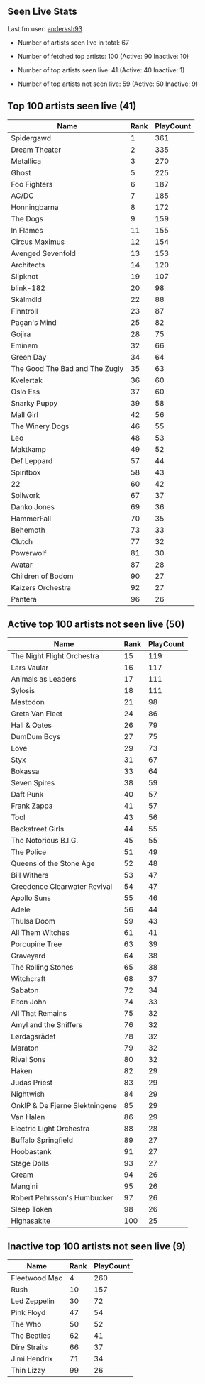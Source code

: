 ## Seen Live Stats

Last.fm user: [anderssh93](https://www.last.fm/user/anderssh93)

- Number of artists seen live in total: 67

- Number of fetched top artists: 100 (Active: 90 Inactive: 10)

- Number of top artists seen live: 41 (Active: 40 Inactive: 1)

- Number of top artists not seen live: 59 (Active: 50 Inactive: 9)

## Top 100 artists seen live (41)

Name                           | Rank | PlayCount
------------------------------ | ---- | ---------
Spidergawd                     | 1    | 361      
Dream Theater                  | 2    | 335      
Metallica                      | 3    | 270      
Ghost                          | 5    | 225      
Foo Fighters                   | 6    | 187      
AC/DC                          | 7    | 185      
Honningbarna                   | 8    | 172      
The Dogs                       | 9    | 159      
In Flames                      | 11   | 155      
Circus Maximus                 | 12   | 154      
Avenged Sevenfold              | 13   | 153      
Architects                     | 14   | 120      
Slipknot                       | 19   | 107      
blink-182                      | 20   | 98       
Skálmöld                       | 22   | 88       
Finntroll                      | 23   | 87       
Pagan's Mind                   | 25   | 82       
Gojira                         | 28   | 75       
Eminem                         | 32   | 66       
Green Day                      | 34   | 64       
The Good The Bad and The Zugly | 35   | 63       
Kvelertak                      | 36   | 60       
Oslo Ess                       | 37   | 60       
Snarky Puppy                   | 39   | 58       
Mall Girl                      | 42   | 56       
The Winery Dogs                | 46   | 55       
Leo                            | 48   | 53       
Maktkamp                       | 49   | 52       
Def Leppard                    | 57   | 44       
Spiritbox                      | 58   | 43       
22                             | 60   | 42       
Soilwork                       | 67   | 37       
Danko Jones                    | 69   | 36       
HammerFall                     | 70   | 35       
Behemoth                       | 73   | 33       
Clutch                         | 77   | 32       
Powerwolf                      | 81   | 30       
Avatar                         | 87   | 28       
Children of Bodom              | 90   | 27       
Kaizers Orchestra              | 92   | 27       
Pantera                        | 96   | 26       

## Active top 100 artists not seen live (50)

Name                           | Rank | PlayCount
------------------------------ | ---- | ---------
The Night Flight Orchestra     | 15   | 119      
Lars Vaular                    | 16   | 117      
Animals as Leaders             | 17   | 111      
Sylosis                        | 18   | 111      
Mastodon                       | 21   | 98       
Greta Van Fleet                | 24   | 86       
Hall & Oates                   | 26   | 79       
DumDum Boys                    | 27   | 75       
Love                           | 29   | 73       
Styx                           | 31   | 67       
Bokassa                        | 33   | 64       
Seven Spires                   | 38   | 59       
Daft Punk                      | 40   | 57       
Frank Zappa                    | 41   | 57       
Tool                           | 43   | 56       
Backstreet Girls               | 44   | 55       
The Notorious B.I.G.           | 45   | 55       
The Police                     | 51   | 49       
Queens of the Stone Age        | 52   | 48       
Bill Withers                   | 53   | 47       
Creedence Clearwater Revival   | 54   | 47       
Apollo Suns                    | 55   | 46       
Adele                          | 56   | 44       
Thulsa Doom                    | 59   | 43       
All Them Witches               | 61   | 41       
Porcupine Tree                 | 63   | 39       
Graveyard                      | 64   | 38       
The Rolling Stones             | 65   | 38       
Witchcraft                     | 68   | 37       
Sabaton                        | 72   | 34       
Elton John                     | 74   | 33       
All That Remains               | 75   | 32       
Amyl and the Sniffers          | 76   | 32       
Lørdagsrådet                   | 78   | 32       
Maraton                        | 79   | 32       
Rival Sons                     | 80   | 32       
Haken                          | 82   | 29       
Judas Priest                   | 83   | 29       
Nightwish                      | 84   | 29       
OnklP & De Fjerne Slektningene | 85   | 29       
Van Halen                      | 86   | 29       
Electric Light Orchestra       | 88   | 28       
Buffalo Springfield            | 89   | 27       
Hoobastank                     | 91   | 27       
Stage Dolls                    | 93   | 27       
Cream                          | 94   | 26       
Mangini                        | 95   | 26       
Robert Pehrsson's Humbucker    | 97   | 26       
Sleep Token                    | 98   | 26       
Highasakite                    | 100  | 25       

## Inactive top 100 artists not seen live (9)

Name          | Rank | PlayCount
------------- | ---- | ---------
Fleetwood Mac | 4    | 260      
Rush          | 10   | 157      
Led Zeppelin  | 30   | 72       
Pink Floyd    | 47   | 54       
The Who       | 50   | 52       
The Beatles   | 62   | 41       
Dire Straits  | 66   | 37       
Jimi Hendrix  | 71   | 34       
Thin Lizzy    | 99   | 26       

